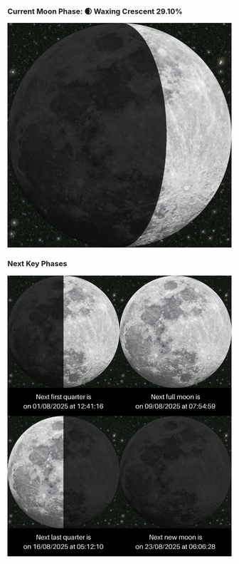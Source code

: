 ### Current Moon Phase: 🌒 Waxing Crescent 29.10%
![Moon Phase](moonphase.png)
### Next Key Phases
![Gallery](gallery.png)